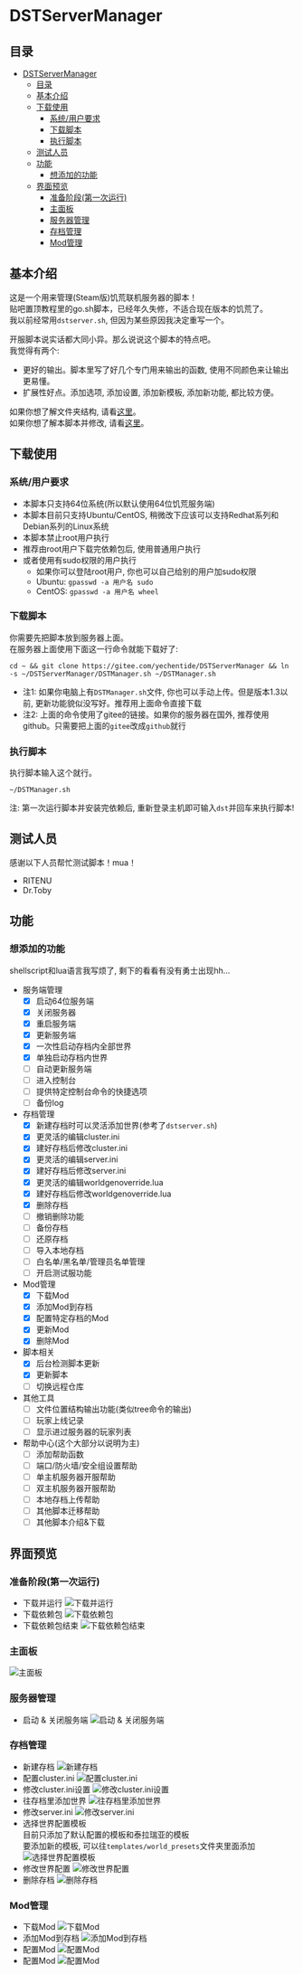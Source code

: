 # DSTServerManager

## 目录

- [DSTServerManager](#dstservermanager)
    - [目录](#目录)
    - [基本介绍](#基本介绍)
    - [下载使用](#下载使用)
        - [系统/用户要求](#系统用户要求)
        - [下载脚本](#下载脚本)
        - [执行脚本](#执行脚本)
    - [测试人员](#测试人员)
    - [功能](#功能)
        - [想添加的功能](#想添加的功能)
    - [界面预览](#界面预览)
        - [准备阶段(第一次运行)](#准备阶段第一次运行)
        - [主面板](#主面板)
        - [服务器管理](#服务器管理)
        - [存档管理](#存档管理)
        - [Mod管理](#mod管理)

## 基本介绍

这是一个用来管理(Steam版)饥荒联机服务器的脚本！  
贴吧置顶教程里的go.sh脚本，已经年久失修，不适合现在版本的饥荒了。  
我以前经常用`dstserver.sh`, 但因为某些原因我决定重写一个。  

开服脚本说实话都大同小异。那么说说这个脚本的特点吧。  
我觉得有两个:
- 更好的输出。脚本里写了好几个专门用来输出的函数, 使用不同颜色来让输出更易懂。
- 扩展性好点。添加选项, 添加设置, 添加新模板, 添加新功能, 都比较方便。

如果你想了解文件夹结构, 请看[这里](./docs/结构.md)。  
如果你想了解本脚本并修改, 请看[这里](./docs/脚本说明.md)。

## 下载使用

### 系统/用户要求

- 本脚本只支持64位系统(所以默认使用64位饥荒服务端)
- 本脚本目前只支持Ubuntu/CentOS, 稍微改下应该可以支持Redhat系列和Debian系列的Linux系统
- 本脚本禁止root用户执行
- 推荐由root用户下载完依赖包后, 使用普通用户执行
- 或者使用有sudo权限的用户执行
    - 如果你可以登陆root用户, 你也可以自己给别的用户加sudo权限
    - Ubuntu: `gpasswd -a 用户名 sudo`
    - CentOS: `gpasswd -a 用户名 wheel`

### 下载脚本

你需要先把脚本放到服务器上面。  
在服务器上面使用下面这一行命令就能下载好了:
```shell
cd ~ && git clone https://gitee.com/yechentide/DSTServerManager && ln -s ~/DSTServerManager/DSTManager.sh ~/DSTManager.sh
```
- 注1: 如果你电脑上有`DSTManager.sh`文件, 你也可以手动上传。但是版本1.3以前, 更新功能貌似没写好。推荐用上面命令直接下载
- 注2: 上面的命令使用了gitee的链接。如果你的服务器在国外, 推荐使用github。只需要把上面的`gitee`改成`github`就行

### 执行脚本

执行脚本输入这个就行。
```shell
~/DSTManager.sh
```
注: 第一次运行脚本并安装完依赖后, 重新登录主机即可输入`dst`并回车来执行脚本!

## 测试人员

感谢以下人员帮忙测试脚本！mua！  
- RITENU
- Dr.Toby

## 功能

### 想添加的功能

shellscript和lua语言我写烦了, 剩下的看看有没有勇士出现hh...
- 服务端管理
    - [x] 启动64位服务端
    - [x] 关闭服务器
    - [x] 重启服务端
    - [x] 更新服务端
    - [x] 一次性启动存档内全部世界
    - [x] 单独启动存档内世界
    - [ ] 自动更新服务端
    - [ ] 进入控制台
    - [ ] 提供特定控制台命令的快捷选项
    - [ ] 备份log
- 存档管理
    - [x] 新建存档时可以灵活添加世界(参考了`dstserver.sh`)
    - [x] 更灵活的编辑cluster.ini
    - [x] 建好存档后修改cluster.ini
    - [x] 更灵活的编辑server.ini
    - [x] 建好存档后修改server.ini
    - [x] 更灵活的编辑worldgenoverride.lua
    - [x] 建好存档后修改worldgenoverride.lua
    - [x] 删除存档
    - [ ] 撤销删除功能
    - [ ] 备份存档
    - [ ] 还原存档
    - [ ] 导入本地存档
    - [ ] 白名单/黑名单/管理员名单管理
    - [ ] 开启测试服功能
- Mod管理
    - [x] 下载Mod
    - [x] 添加Mod到存档
    - [x] 配置特定存档的Mod
    - [x] 更新Mod
    - [x] 删除Mod
- 脚本相关
    - [x] 后台检测脚本更新
    - [x] 更新脚本
    - [ ] 切换远程仓库
- 其他工具
    - [ ] 文件位置结构输出功能(类似tree命令的输出)
    - [ ] 玩家上线记录
    - [ ] 显示进过服务器的玩家列表
- 帮助中心(这个大部分以说明为主)
    - [ ] 添加帮助函数
    - [ ] 端口/防火墙/安全组设置帮助
    - [ ] 单主机服务器开服帮助
    - [ ] 双主机服务器开服帮助
    - [ ] 本地存档上传帮助
    - [ ] 其他脚本迁移帮助
    - [ ] 其他脚本介绍&下载

## 界面预览

### 准备阶段(第一次运行)

- 下载并运行
![下载并运行](./docs/images/prepare01.png)
- 下载依赖包
![下载依赖包](./docs/images/prepare02.png)
- 下载依赖包结束
![下载依赖包结束](./docs/images/prepare03.png)

### 主面板

![主面板](./docs/images/top.png)

### 服务器管理

- 启动 & 关闭服务端
![启动 & 关闭服务端](./docs/images/server01.png)

### 存档管理

- 新建存档
![新建存档](./docs/images/cluster01.png)
- 配置cluster.ini
![配置cluster.ini](./docs/images/cluster02.png)
- 修改cluster.ini设置
![修改cluster.ini设置](./docs/images/cluster03.png)
- 往存档里添加世界
![往存档里添加世界](./docs/images/cluster04.png)
- 修改server.ini
![修改server.ini](./docs/images/cluster05.png)
- 选择世界配置模板  
    目前只添加了默认配置的模板和泰拉瑞亚的模板  
    要添加新的模板, 可以往`templates/world_presets`文件夹里面添加
![选择世界配置模板](./docs/images/cluster06.png)
- 修改世界配置
![修改世界配置](./docs/images/cluster07.png)
- 删除存档
![删除存档](./docs/images/cluster08.png)

### Mod管理

- 下载Mod
![下载Mod](./docs/images/mod01.png)
- 添加Mod到存档
![添加Mod到存档](./docs/images/mod02.png)
- 配置Mod
![配置Mod](./docs/images/mod03.png)
- 配置Mod
![配置Mod](./docs/images/mod04.png)
